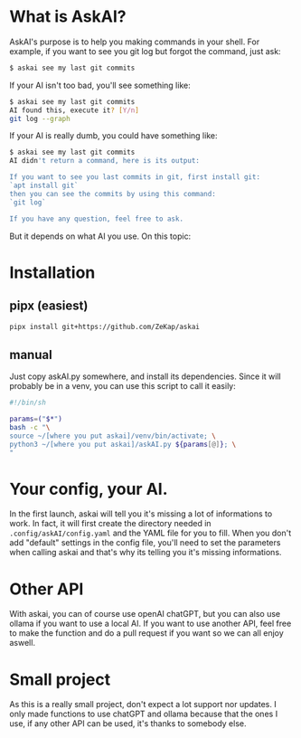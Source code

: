 # What is AskAI?
AskAI's purpose is to help you making commands in your shell.
For example, if you want to see you git log but forgot the command, just ask:
```sh
$ askai see my last git commits
```
If your AI isn't too bad, you'll see something like:
```sh
$ askai see my last git commits
AI found this, execute it? [Y/n]
git log --graph
```
If your AI is really dumb, you could have something like:
```sh
$ askai see my last git commits
AI didn't return a command, here is its output:

If you want to see you last commits in git, first install git:
`apt install git`
then you can see the commits by using this command:
`git log`

If you have any question, feel free to ask.
```
But it depends on what AI you use. On this topic:

# Installation

## pipx (easiest)
```sh
pipx install git+https://github.com/ZeKap/askai
```

## manual
Just copy askAI.py somewhere, and install its dependencies. Since it will probably be in a venv, you can use this script to call it easily:
```sh
#!/bin/sh

params=("$*")
bash -c "\
source ~/[where you put askai]/venv/bin/activate; \
python3 ~/[where you put askai]/askAI.py ${params[@]}; \
"
```

# Your config, your AI.
In the first launch, askai will tell you it's missing a lot of informations to work.
In fact, it will first create the directory needed in `.config/askAI/config.yaml` and the YAML file for you to fill. When you don't add "default" settings in the config file, you'll need to set the parameters when calling askai and that's why its telling you it's missing informations.

# Other API
With askai, you can of course use openAI chatGPT, but you can also use ollama if you want to use a local AI.
If you want to use another API, feel free to make the function and do a pull request if you want so we can all enjoy aswell.

# Small project
As this is a really small project, don't expect a lot support nor updates. I only made functions to use chatGPT and ollama because that the ones I use, if any other API can be used, it's thanks to somebody else.

